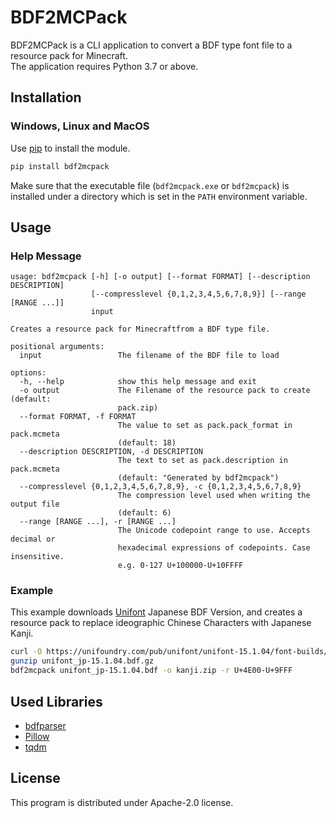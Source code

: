# BDF2MCPack

BDF2MCPack is a CLI application to convert a BDF type font file to a resource
pack for Minecraft.  
The application requires Python 3.7 or above.

## Installation

### Windows, Linux and MacOS

Use [pip](https://pip.pypa.io/en/stable/installation/) to install the module.
```sh
pip install bdf2mcpack
```

Make sure that the executable file (`bdf2mcpack.exe` or `bdf2mcpack`) is
installed under a directory which is set in the `PATH` environment variable.

## Usage

### Help Message
```
usage: bdf2mcpack [-h] [-o output] [--format FORMAT] [--description DESCRIPTION]
                  [--compresslevel {0,1,2,3,4,5,6,7,8,9}] [--range [RANGE ...]]
                  input

Creates a resource pack for Minecraftfrom a BDF type file.

positional arguments:
  input                 The filename of the BDF file to load

options:
  -h, --help            show this help message and exit
  -o output             The Filename of the resource pack to create (default:
                        pack.zip)
  --format FORMAT, -f FORMAT
                        The value to set as pack.pack_format in pack.mcmeta
                        (default: 18)
  --description DESCRIPTION, -d DESCRIPTION
                        The text to set as pack.description in pack.mcmeta
                        (default: "Generated by bdf2mcpack")
  --compresslevel {0,1,2,3,4,5,6,7,8,9}, -c {0,1,2,3,4,5,6,7,8,9}
                        The compression level used when writing the output file
                        (default: 6)
  --range [RANGE ...], -r [RANGE ...]
                        The Unicode codepoint range to use. Accepts decimal or
                        hexadecimal expressions of codepoints. Case insensitive.
                        e.g. 0-127 U+100000-U+10FFFF
```

### Example

This example downloads [Unifont](https://unifoundry.com/unifont/index.html)
Japanese BDF Version, and creates a resource pack to replace ideographic
Chinese Characters with Japanese Kanji.
```sh
curl -O https://unifoundry.com/pub/unifont/unifont-15.1.04/font-builds/unifont_jp-15.1.04.bdf.gz
gunzip unifont_jp-15.1.04.bdf.gz
bdf2mcpack unifont_jp-15.1.04.bdf -o kanji.zip -r U+4E00-U+9FFF
```

## Used Libraries

* [bdfparser](https://github.com/tomchen/bdfparser)
* [Pillow](https://github.com/python-pillow/Pillow)
* [tqdm](https://github.com/tqdm/tqdm)

## License

This program is distributed under Apache-2.0 license.  
